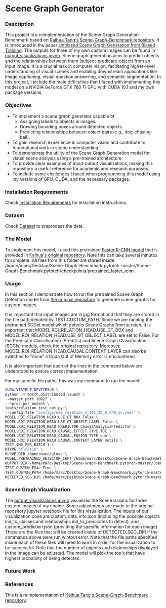 # Scene Graph Generator

### Description
This project is a reimplementation of the Scene Graph Generation Benchmark based on [Kaihua Tang's Scene-Graph-Benchmark repository](https://github.com/KaihuaTang/Scene-Graph-Benchmark.pytorch/blob/master/README.md). It is introduced in the paper [Unbiased Scene Graph Generation from Biased Training](https://openaccess.thecvf.com/content_CVPR_2020/papers/Tang_Unbiased_Scene_Graph_Generation_From_Biased_Training_CVPR_2020_paper.pdf). The outputs for three of my own custom images can be found in [output_visualizations.ipynb](output_visualizations.ipynb). Scene graph generation aims to predict objects and the relationships between them (subject-predicate-object) from an input image. It is a crucial task in computer vision, facilitating higher-level understanding of visual scenes and enabling downstream applications like image captioning, visual question answering, and semantic segmentation. In this project, I include the main difficulties that I faced with implementing this model on a NVIDIA GeForce GTX 780 Ti GPU with CUDA 10.1 and my own package versions.


### Objectives
- To implement a scene graph generator capable of:
    - Assigning labels to objects in images.
    - Drawing bounding boxes around detected objects.
    - Predicting relationships between object pairs (e.g., dog-chasing-ball).
- To gain research experience in computer vision and contribute to foundational work in scene understanding.
- To demonstrate the utility of the Scene Graph Generation model for visual scene analysis using a pre-trained architecture.
- To provide clear examples of input-output visualizations, making this repository a useful reference for academic and research purposes.
- To include some challenges I faced when programming this model using my versions of GPU, CUDA, and the necessary packages.


### Installation Requirements
Check [Installation Requirements](Installation_Requirements.md) for installation instructions.


### Dataset
Check [Dataset](Dataset.md) to preprocess the data. 

### The Model

To implement this model, I used this pretrained [Faster R-CNN model](https://1drv.ms/u/s!AmRLLNf6bzcir8xemVHbqPBrvjjtQg?e=hAhYCw) that is provided in [Kaihua's original repository](https://github.com/KaihuaTang/Scene-Graph-Benchmark.pytorch/blob/master/README.md#pretrained-models). Note this can take several minutes to complete. All files from this folder are stored inside /home/marc/Desktop/Scene-Graph-Benchmark.pytorch-master/Scene-Graph-Benchmark.pytorch/checkpoints/pretrained_faster_rcnn.

### Usage
In this section I demonstrate how to run the pretrained Scene Graph Detection model from [the original repository](https://github.com/KaihuaTang/Scene-Graph-Benchmark.pytorch/blob/master/README.md) to generate scene graphs for custom images. 

It is important that input images are in jpg format and that they are stored in the file path denoted by TEST.CUSTUM_PATH. Since we are running the pretrained SGDet model which detects Scene Graphs from scratch, it is important that MODEL.ROI_RELATION_HEAD.USE_GT_BOX and MODEL.ROI_RELATION_HEAD.USE_GT_OBJECT_LABEL are set to False. For the Predicate Classification (PredCls) and Scene Graph Classification (SGCls) models, check the original repository. Moreover, MODEL.ROI_RELATION_HEAD.CAUSAL.CONTEXT_LAYER can also be switched to "none" a Cuda Out of Memory error is encountered.

It is also important that each of the lines in the command below are understood to ensure correct implementation.

For my specific file paths, this was my command to run the model:

```bash
CUDA_VISIBLE_DEVICES=0 \
python -m torch.distributed.launch \
--master_port 10027 \
--nproc_per_node=1 \
tools/relation_test_net.py \
--config-file "configs/e2e_relation_X_101_32_8_FPN_1x.yaml" \
MODEL.ROI_RELATION_HEAD.USE_GT_BOX False \
MODEL.ROI_RELATION_HEAD.USE_GT_OBJECT_LABEL False \
MODEL.ROI_RELATION_HEAD.PREDICTOR CausalAnalysisPredictor \
MODEL.ROI_RELATION_HEAD.CAUSAL.EFFECT_TYPE TDE \
MODEL.ROI_RELATION_HEAD.CAUSAL.FUSION_TYPE sum \
MODEL.ROI_RELATION_HEAD.CAUSAL.CONTEXT_LAYER motifs \
TEST.IMS_PER_BATCH 1 \
DTYPE "float16" \
GLOVE_DIR /home/marc/glove \
MODEL.PRETRAINED_DETECTOR_CKPT /home/marc/Desktop/Scene-Graph-Benchmark.pytorch-master/Scene-Graph-Benchmark.pytorch/checkpoints/pretrained_faster_rcnn/model_final.pth \
OUTPUT_DIR /home/marc/Desktop/Scene-Graph-Benchmark.pytorch-master/Scene-Graph-Benchmark.pytorch/checkpoints/outputs \
TEST.CUSTUM_EVAL True \
TEST.CUSTUM_PATH /home/marc/Desktop/Scene-Graph-Benchmark.pytorch-master/Scene-Graph-Benchmark.pytorch/checkpoints/custom_images \
DETECTED_SGG_DIR /home/marc/Desktop/Scene-Graph-Benchmark.pytorch-master/Scene-Graph-Benchmark.pytorch/checkpoints/outputs
```

### Scene Graph Visualization
The [output_visualizations.ipynb](output_visualizations.ipynb) visualizes the Scene Graphs for three custom images of my choice. Some adjustments are made to the original repository jupyter notebook file for this visualization. The inputs of our visualization code are custom_data_info.json (including the possible objects ind_to_classes and relationships ind_to_predicates to detect), and custom_prediction.json (providing the specific information for each image). These are the files that will be created inside of DETECTED_SGG_DIR if the commands above were run wihtout error. Note that the file paths specified inside each of these files will need to work in order for the visualization to be successful. Note that the number of objects and relationships displayed in the image can be adjusted. The model will pick the top k that have highest probabilty of being detected.

### Future Work


### References 
This is a reimplementation of [Kaihua Tang's Scene-Graph-Benchmark repository](https://github.com/KaihuaTang/Scene-Graph-Benchmark.pytorch/blob/master/README.md).

